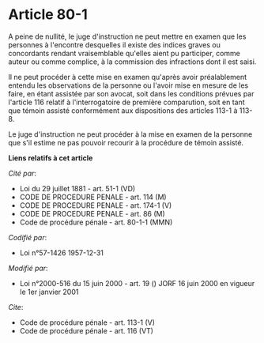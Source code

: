 # Article 80-1

A peine de nullité, le juge d'instruction ne peut mettre en examen que les personnes à l'encontre desquelles il existe des
indices graves ou concordants rendant vraisemblable qu'elles aient pu participer, comme auteur ou comme complice, à la
commission des infractions dont il est saisi. 

Il ne peut procéder à cette mise en examen qu'après avoir préalablement entendu les observations de la personne ou l'avoir
mise en mesure de les faire, en étant assistée par son avocat, soit dans les conditions prévues par l'article 116 relatif à
l'interrogatoire de première comparution, soit en tant que témoin assisté conformément aux dispositions des articles 113-1 à
113-8.

Le juge d'instruction ne peut procéder à la mise en examen de la personne que s'il estime ne pas pouvoir recourir à la
procédure de témoin assisté.

**Liens relatifs à cet article**

_Cité par_:

  - Loi du 29 juillet 1881 - art. 51-1 (VD)
  - CODE DE PROCEDURE PENALE - art. 114 (M)
  - CODE DE PROCEDURE PENALE - art. 174-1 (V)
  - CODE DE PROCEDURE PENALE - art. 86 (M)
  - Code de procédure pénale - art. 80-1-1 (MMN)

_Codifié par_:

  - Loi n°57-1426 1957-12-31

_Modifié par_:

  - Loi n°2000-516 du 15 juin 2000 - art. 19 () JORF 16 juin 2000 en vigueur le 1er janvier 2001

_Cite_:

  - Code de procédure pénale - art. 113-1 (V)
  - Code de procédure pénale - art. 116 (VT)
